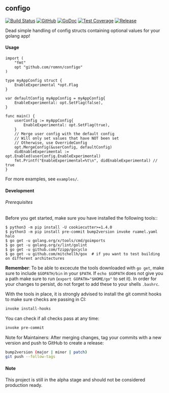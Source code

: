## configo

[![Build Status](https://travis-ci.com/romnn/configo.svg?branch=master)](https://travis-ci.com/romnn/configo)
[![GitHub](https://img.shields.io/github/license/romnn/configo)](https://github.com/romnn/configo)
[![GoDoc](https://godoc.org/github.com/romnn/configo?status.svg)](https://godoc.org/github.com/romnn/configo)
[![Test Coverage](https://codecov.io/gh/romnn/configo/branch/master/graph/badge.svg)](https://codecov.io/gh/romnn/configo)
[![Release](https://img.shields.io/github/release/romnn/configo)](https://github.com/romnn/configo/releases/latest)

Dead simple handling of config structs containing optional values for your golang app!


#### Usage

```golang
import (
	"fmt"
	opt "github.com/romnn/configo"
)

type myAppConfig struct {
	EnableExperimental *opt.Flag
}

var defaultConfig myAppConfig = myAppConfig{
	EnableExperimental: opt.SetFlag(false),
}

func main() {
	userConfig := myAppConfig{
		EnableExperimental: opt.SetFlag(true),
	}
	// Merge user config with the default config
	// Will only set values that have NOT been set
	// Otherwise, use OverrideConfig
	opt.MergeConfig(&userConfig, defaultConfig)
	didEnableExperimental := opt.Enabled(userConfig.EnableExperimental)
	fmt.Printf("EnableExperimental=%t\n", didEnableExperimental) // true
}
```

For more examples, see `examples/`.


#### Development

######  Prerequisites

Before you get started, make sure you have installed the following tools::

    $ python3 -m pip install -U cookiecutter>=1.4.0
    $ python3 -m pip install pre-commit bump2version invoke ruamel.yaml halo
    $ go get -u golang.org/x/tools/cmd/goimports
    $ go get -u golang.org/x/lint/golint
    $ go get -u github.com/fzipp/gocyclo
    $ go get -u github.com/mitchellh/gox  # if you want to test building on different architectures

**Remember**: To be able to excecute the tools downloaded with `go get`, 
make sure to include `$GOPATH/bin` in your `$PATH`.
If `echo $GOPATH` does not give you a path make sure to run
(`export GOPATH="$HOME/go"` to set it). In order for your changes to persist, 
do not forget to add these to your shells `.bashrc`.

With the tools in place, it is strongly advised to install the git commit hooks to make sure checks are passing in CI:
```bash
invoke install-hooks
```

You can check if all checks pass at any time:
```bash
invoke pre-commit
```

Note for Maintainers: After merging changes, tag your commits with a new version and push to GitHub to create a release:
```bash
bump2version (major | minor | patch)
git push --follow-tags
```

#### Note

This project is still in the alpha stage and should not be considered production ready.
